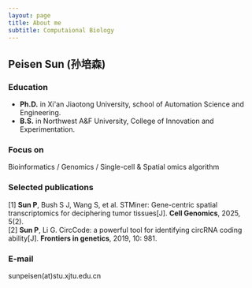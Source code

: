 ```yaml
---
layout: page
title: About me
subtitle: Computaional Biology
---
```


## Peisen Sun (孙培森)

### Education  
 - **Ph.D.** in Xi'an Jiaotong University, school of Automation Science and Engineering.  
 - **B.S.** in Northwest A&F University, College of Innovation and Experimentation.

### Focus on
Bioinformatics / Genomics / Single-cell & Spatial omics algorithm


### Selected publications
[1] **Sun P**, Bush S J, Wang S, et al. STMiner: Gene-centric spatial transcriptomics for deciphering tumor tissues[J]. **Cell Genomics**, 2025, 5(2).  
[2] **Sun P**, Li G. CircCode: a powerful tool for identifying circRNA coding ability[J]. **Frontiers in genetics**, 2019, 10: 981.

### E-mail
sunpeisen(at)stu.xjtu.edu.cn
